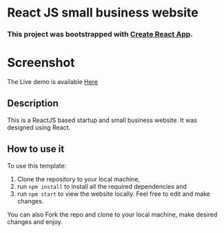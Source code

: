 # React JS small business website

### This project was bootstrapped with [Create React App]().

# Screenshot

<!-- ![thinktrek edit](https://user-images.githubusercontent.com/43953425/212030864-cf3aa272-e070-4e1b-8e25-f488ca56873e.png) -->



The Live demo is available [Here](https://github.com/bhavika2703/react-thinktrek-soultions)

## Description

This is a ReactJS based startup and small business website. 
It was designed using React. 

## How to use it

To use this template:
1. Clone the repository to your local machine, 
2. run `npm install` to install all the required dependencies and
3. run `npm start` to view the website locally.
Feel free to edit and make changes. 

You can also Fork the repo and clone to your local machine, make desired changes and enjoy.
